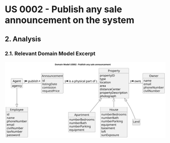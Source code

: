 # US 0002 - Publish any sale announcement on the system

## 2. Analysis

### 2.1. Relevant Domain Model Excerpt 

![Domain Model](svg/us002-domain-model.svg)

